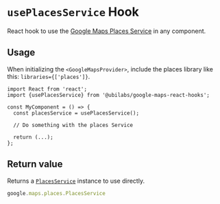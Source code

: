 # `usePlacesService` Hook

React hook to use the [Google Maps Places Service](https://developers.google.com/maps/documentation/javascript/reference/places-service) in any component.

## Usage

When initializing the `<GoogleMapsProvider>`, include the places library like this: `libraries={['places']}`.

```tsx
import React from 'react';
import {usePlacesService} from '@ubilabs/google-maps-react-hooks';

const MyComponent = () => {
  const placesService = usePlacesService();

  // Do something with the places Service

  return (...);
};
```

## Return value

Returns a [`PlacesService`](google.maps.places.PlacesService) instance to use directly.

```TypeScript
google.maps.places.PlacesService
```
